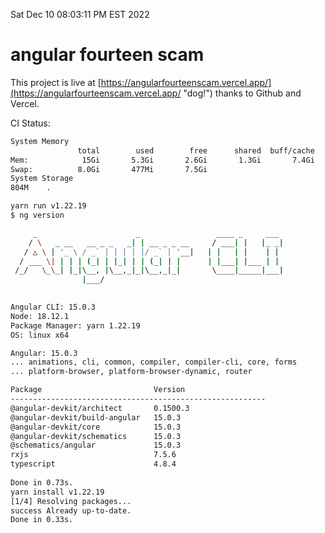 Sat Dec 10 08:03:11 PM EST 2022

# angular fourteen scam


This project is live at [https://angularfourteenscam.vercel.app/](https://angularfourteenscam.vercel.app/ "dog!") thanks to Github and Vercel.

CI Status: 

```bash
System Memory
               total        used        free      shared  buff/cache   available
Mem:            15Gi       5.3Gi       2.6Gi       1.3Gi       7.4Gi       8.4Gi
Swap:          8.0Gi       477Mi       7.5Gi
System Storage
804M	.
```
```bash
yarn run v1.22.19
$ ng version

     _                      _                 ____ _     ___
    / \   _ __   __ _ _   _| | __ _ _ __     / ___| |   |_ _|
   / △ \ | '_ \ / _` | | | | |/ _` | '__|   | |   | |    | |
  / ___ \| | | | (_| | |_| | | (_| | |      | |___| |___ | |
 /_/   \_\_| |_|\__, |\__,_|_|\__,_|_|       \____|_____|___|
                |___/
    

Angular CLI: 15.0.3
Node: 18.12.1
Package Manager: yarn 1.22.19
OS: linux x64

Angular: 15.0.3
... animations, cli, common, compiler, compiler-cli, core, forms
... platform-browser, platform-browser-dynamic, router

Package                         Version
---------------------------------------------------------
@angular-devkit/architect       0.1500.3
@angular-devkit/build-angular   15.0.3
@angular-devkit/core            15.0.3
@angular-devkit/schematics      15.0.3
@schematics/angular             15.0.3
rxjs                            7.5.6
typescript                      4.8.4
    
Done in 0.73s.
yarn install v1.22.19
[1/4] Resolving packages...
success Already up-to-date.
Done in 0.33s.
```
